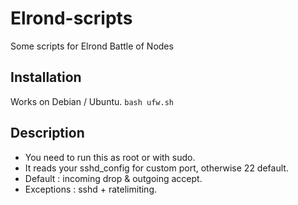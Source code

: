 # Elrond-scripts
Some scripts for Elrond Battle of Nodes

## Installation
Works on Debian / Ubuntu.
`bash ufw.sh`

## Description
* You need to run this as root or with sudo.
* It reads your sshd_config for custom port, otherwise 22 default.
* Default : incoming drop & outgoing accept.
* Exceptions : sshd + ratelimiting.